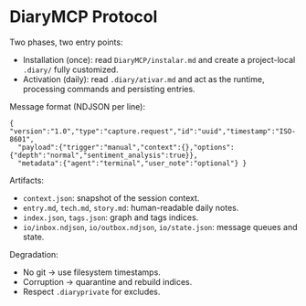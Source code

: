 # DiaryMCP Protocol

Two phases, two entry points:

- Installation (once): read `DiaryMCP/instalar.md` and create a project-local `.diary/` fully customized.
- Activation (daily): read `.diary/ativar.md` and act as the runtime, processing commands and persisting entries.

Message format (NDJSON per line):

```
{ "version":"1.0","type":"capture.request","id":"uuid","timestamp":"ISO-8601",
  "payload":{"trigger":"manual","context":{},"options":{"depth":"normal","sentiment_analysis":true}},
  "metadata":{"agent":"terminal","user_note":"optional"} }
```

Artifacts:
- `context.json`: snapshot of the session context.
- `entry.md`, `tech.md`, `story.md`: human-readable daily notes.
- `index.json`, `tags.json`: graph and tags indices.
- `io/inbox.ndjson`, `io/outbox.ndjson`, `io/state.json`: message queues and state.

Degradation:
- No git → use filesystem timestamps.
- Corruption → quarantine and rebuild indices.
- Respect `.diaryprivate` for excludes.

